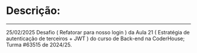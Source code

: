 <h1>Descrição:</h1>
<hr>
<div>
<p>25/02/2025 Desafio ( Refatorar para nosso login ) da Aula 21 ( Estratégia de autenticação de terceiros + JWT ) do curso de Back-end na CoderHouse; Turma #63515 de 2024/25.</p>
</div>
